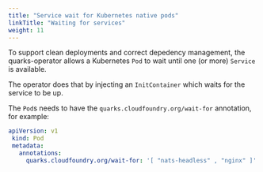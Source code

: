 ```yaml
---
title: "Service wait for Kubernetes native pods"
linkTitle: "Waiting for services"
weight: 11
---
```


To support clean deployments and correct depedency management, the quarks-operator allows a Kubernetes `Pod` to wait until one (or more) `Service` is available.

The operator does that by injecting an `InitContainer` which waits for the service to be up.

The `Pod`s needs to have the `quarks.cloudfoundry.org/wait-for` annotation, for example:

```yaml
apiVersion: v1
 kind: Pod
 metadata:
   annotations:
     quarks.cloudfoundry.org/wait-for: '[ "nats-headless" , "nginx" ]'
```